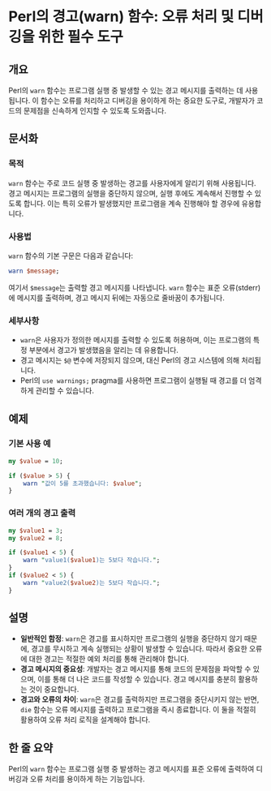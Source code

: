 <!--
Meta Description: # Perl의 경고(warn) 함수: 오류 처리 및 디버깅을 위한 필수 도구 ## 개요 Perl의 `warn` 함수는 프로그램 실행 중 발생할 수 있는 경고 메시지를 출력하는 데 사용됩니다. 이 함수는 오류를 처리하고 디버깅을 용이하게 하는 중요한 도구로, 개발자가 코...
Meta Keywords: warn, 메시지를, 함수는, perl의, 경고를
-->

# Perl의 경고(warn) 함수: 오류 처리 및 디버깅을 위한 필수 도구

## 개요
Perl의 `warn` 함수는 프로그램 실행 중 발생할 수 있는 경고 메시지를 출력하는 데 사용됩니다. 이 함수는 오류를 처리하고 디버깅을 용이하게 하는 중요한 도구로, 개발자가 코드의 문제점을 신속하게 인지할 수 있도록 도와줍니다.

## 문서화
### 목적
`warn` 함수는 주로 코드 실행 중 발생하는 경고를 사용자에게 알리기 위해 사용됩니다. 경고 메시지는 프로그램의 실행을 중단하지 않으며, 실행 후에도 계속해서 진행할 수 있도록 합니다. 이는 특히 오류가 발생했지만 프로그램을 계속 진행해야 할 경우에 유용합니다.

### 사용법
`warn` 함수의 기본 구문은 다음과 같습니다:
```perl
warn $message;
```
여기서 `$message`는 출력할 경고 메시지를 나타냅니다. `warn` 함수는 표준 오류(stderr)에 메시지를 출력하며, 경고 메시지 뒤에는 자동으로 줄바꿈이 추가됩니다.

### 세부사항
- `warn`은 사용자가 정의한 메시지를 출력할 수 있도록 허용하며, 이는 프로그램의 특정 부분에서 경고가 발생했음을 알리는 데 유용합니다.
- 경고 메시지는 `$@` 변수에 저장되지 않으며, 대신 Perl의 경고 시스템에 의해 처리됩니다.
- Perl의 `use warnings;` pragma를 사용하면 프로그램이 실행될 때 경고를 더 엄격하게 관리할 수 있습니다.

## 예제
### 기본 사용 예
```perl
my $value = 10;

if ($value > 5) {
    warn "값이 5를 초과했습니다: $value";
}
```

### 여러 개의 경고 출력
```perl
my $value1 = 3;
my $value2 = 8;

if ($value1 < 5) {
    warn "value1($value1)는 5보다 작습니다.";
}
if ($value2 < 5) {
    warn "value2($value2)는 5보다 작습니다.";
}
```

## 설명
- **일반적인 함정**: `warn`은 경고를 표시하지만 프로그램의 실행을 중단하지 않기 때문에, 경고를 무시하고 계속 실행되는 상황이 발생할 수 있습니다. 따라서 중요한 오류에 대한 경고는 적절한 예외 처리를 통해 관리해야 합니다.
- **경고 메시지의 중요성**: 개발자는 경고 메시지를 통해 코드의 문제점을 파악할 수 있으며, 이를 통해 더 나은 코드를 작성할 수 있습니다. 경고 메시지를 충분히 활용하는 것이 중요합니다.
- **경고와 오류의 차이**: `warn`은 경고를 출력하지만 프로그램을 중단시키지 않는 반면, `die` 함수는 오류 메시지를 출력하고 프로그램을 즉시 종료합니다. 이 둘을 적절히 활용하여 오류 처리 로직을 설계해야 합니다.

## 한 줄 요약
Perl의 `warn` 함수는 프로그램 실행 중 발생하는 경고 메시지를 표준 오류에 출력하여 디버깅과 오류 처리를 용이하게 하는 기능입니다.